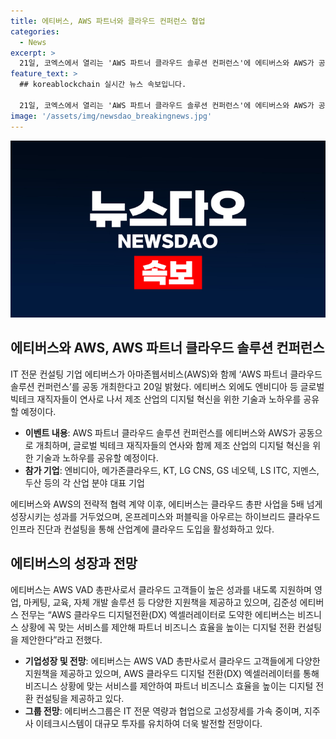 ```yaml
---
title: 에티버스, AWS 파트너와 클라우드 컨퍼런스 협업
categories:
  - News
excerpt: >
  21일, 코엑스에서 열리는 'AWS 파트너 클라우드 솔루션 컨퍼런스'에 에티버스와 AWS가 공동으로 주최한다. 이번 컨퍼런스에는 엔비디아 등 글로벌 빅테크 기업과 제조 산업 관련자들이 참여하여 디지털 혁신에 대한 기술과 노하우를 공유할 예정이다. 에티버스는 AWS와 전략적인 협력을 통해 클라우드 총판 사업을 5배 이상으로 성장시켰으며, 다양한 지원책을 제공하고 있다. 또한, 에티버스그룹은 역대 최대 매출을 달성하며 고성장세를 이어가고 있으며, 이에 따라 지주사인 이테크시스템이 대규모 투자를 유치한 사실도 알려졌다.
feature_text: >
  ## koreablockchain 실시간 뉴스 속보입니다.

  21일, 코엑스에서 열리는 'AWS 파트너 클라우드 솔루션 컨퍼런스'에 에티버스와 AWS가 공동으로 주최한다. 이번 컨퍼런스에는 엔비디아 등 글로벌 빅테크 기업과 제조 산업 관련자들이 참여하여 디지털 혁신에 대한 기술과 노하우를 공유할 예정이다. 에티버스는 AWS와 전략적인 협력을 통해 클라우드 총판 사업을 5배 이상으로 성장시켰으며, 다양한 지원책을 제공하고 있다. 또한, 에티버스그룹은 역대 최대 매출을 달성하며 고성장세를 이어가고 있으며, 이에 따라 지주사인 이테크시스템이 대규모 투자를 유치한 사실도 알려졌다.
image: '/assets/img/newsdao_breakingnews.jpg'
---
```


<p><img src="/assets/img/newsdao_breakingnews.jpg" alt="koreablockchain 속보" /></p>

<h2 data-ke-size="size26">에티버스와 AWS, AWS 파트너 클라우드 솔루션 컨퍼런스</h2>

<p data-ke-size="size16">IT 전문 컨설팅 기업 에티버스가 아마존웹서비스(AWS)와 함께 ‘AWS 파트너 클라우드 솔루션 컨퍼런스’를 공동 개최한다고 20일 밝혔다. 에티버스 외에도 엔비디아 등 글로벌 빅테크 재직자들이 연사로 나서 제조 산업의 디지털 혁신을 위한 기술과 노하우를 공유할 예정이다.</p>

<ul>
<li><b>이벤트 내용</b>: AWS 파트너 클라우드 솔루션 컨퍼런스를 에티버스와 AWS가 공동으로 개최하며, 글로벌 빅테크 재직자들의 연사와 함께 제조 산업의 디지털 혁신을 위한 기술과 노하우를 공유할 예정이다.</li>
<li><b>참가 기업</b>: 엔비디아, 메가존클라우드, KT, LG CNS, GS 네오텍, LS ITC, 지멘스, 두산 등의 각 산업 분야 대표 기업</li>
</ul>

<p data-ke-size="size16">에티버스와 AWS의 전략적 협력 계약 이후, 에티버스는 클라우드 총판 사업을 5배 넘게 성장시키는 성과를 거두었으며, 온프레미스와 퍼블릭을 아우르는 하이브리드 클라우드 인프라 진단과 컨설팅을 통해 산업계에 클라우드 도입을 활성화하고 있다.</p>

<h2 data-ke-size="size26">에티버스의 성장과 전망</h2>

<p data-ke-size="size16">에티버스는 AWS VAD 총판사로서 클라우드 고객들이 높은 성과를 내도록 지원하며 영업, 마케팅, 교육, 자체 개발 솔루션 등 다양한 지원책을 제공하고 있으며, 김준성 에티버스 전무는 “AWS 클라우드 디지털전환(DX) 엑셀러레이터로 도약한 에티버스는 비즈니스 상황에 꼭 맞는 서비스를 제안해 파트너 비즈니스 효율을 높이는 디지털 전환 컨설팅을 제안한다”라고 전했다.</p>

<ul>
<li><b>기업성장 및 전망</b>: 에티버스는 AWS VAD 총판사로서 클라우드 고객들에게 다양한 지원책을 제공하고 있으며, AWS 클라우드 디지털 전환(DX) 엑셀러레이터를 통해 비즈니스 상황에 맞는 서비스를 제안하여 파트너 비즈니스 효율을 높이는 디지털 전환 컨설팅을 제공하고 있다.</li>
<li><b>그룹 전망</b>: 에티버스그룹은 IT 전문 역량과 협업으로 고성장세를 가속 중이며, 지주사 이테크시스템이 대규모 투자를 유치하여 더욱 발전할 전망이다.</li>
</ul>

